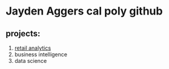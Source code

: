 # Jayden Aggers cal poly github
## projects:

1. [retail analytics](https://linkmehere.com)
2. business intelligence
3. data science
